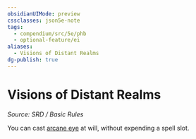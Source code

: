 ```yaml
---
obsidianUIMode: preview
cssclasses: json5e-note
tags:
  - compendium/src/5e/phb
  - optional-feature/ei
aliases:
  - Visions of Distant Realms
dg-publish: true
---
```

# Visions of Distant Realms
*Source: SRD / Basic Rules* 

You can cast [arcane eye](compendium/spells/arcane-eye.md) at will, without expending a spell slot.